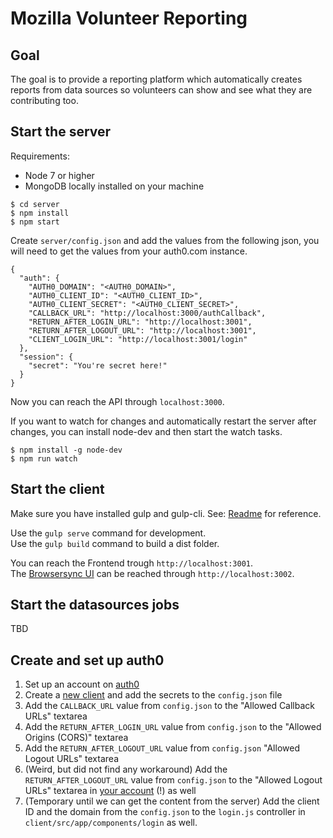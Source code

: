 Mozilla Volunteer Reporting
====

Goal
---

The goal is to provide a reporting platform which automatically creates reports from data sources so volunteers can show and see what they are contributing too.

Start the server
---

Requirements:
* Node 7 or higher
* MongoDB locally installed on your machine

```
$ cd server
$ npm install
$ npm start
```

Create ```server/config.json``` and add the values from the following json, you will need to get the values from your auth0.com instance.

```
{
  "auth": {
    "AUTH0_DOMAIN": "<AUTH0_DOMAIN>",
    "AUTH0_CLIENT_ID": "<AUTH0_CLIENT_ID>",
    "AUTH0_CLIENT_SECRET": "<AUTH0_CLIENT_SECRET>",
    "CALLBACK_URL": "http://localhost:3000/authCallback",
    "RETURN_AFTER_LOGIN_URL": "http://localhost:3001",
    "RETURN_AFTER_LOGOUT_URL": "http://localhost:3001",
    "CLIENT_LOGIN_URL": "http://localhost:3001/login"
  },
  "session": {
    "secret": "You're secret here!"
  }
}
```

Now you can reach the API through ```localhost:3000```.

If you want to watch for changes and automatically restart the server after changes, you can install node-dev and then start the watch tasks.

```
$ npm install -g node-dev
$ npm run watch
```

Start the client
---

Make sure you have installed gulp and gulp-cli.
See: [Readme](https://github.com/gulpjs/gulp/blob/master/docs/getting-started.md) for reference.

Use the `gulp serve` command for development.  
Use the `gulp build` command to build a dist folder.

You can reach the Frontend trough ```http://localhost:3001```.  
The [Browsersync UI](https://browsersync.io) can be reached through ```http://localhost:3002```.

Start the datasources jobs
---

TBD


Create and set up auth0
---

1. Set up an account on [auth0](https://www.auth0.com)
2. Create a [new client](https://manage.auth0.com/#/clients) and add the secrets to the ```config.json``` file
3. Add the ```CALLBACK_URL``` value from ```config.json``` to the "Allowed Callback URLs" textarea
4. Add the ```RETURN_AFTER_LOGIN_URL``` value from ```config.json``` to the "Allowed Origins (CORS)" textarea
5. Add the ```RETURN_AFTER_LOGOUT_URL``` value from ```config.json``` "Allowed Logout URLs" textarea
6. (Weird, but did not find any workaround) Add the ```RETURN_AFTER_LOGOUT_URL``` value from ```config.json``` to the "Allowed Logout URLs" textarea in [your account](https://manage.auth0.com/#/account/advanced) (!) as well
7. (Temporary until we can get the content from the server) Add the client ID and the domain from the ```config.json``` to the ```login.js``` controller in ```client/src/app/components/login``` as well.
